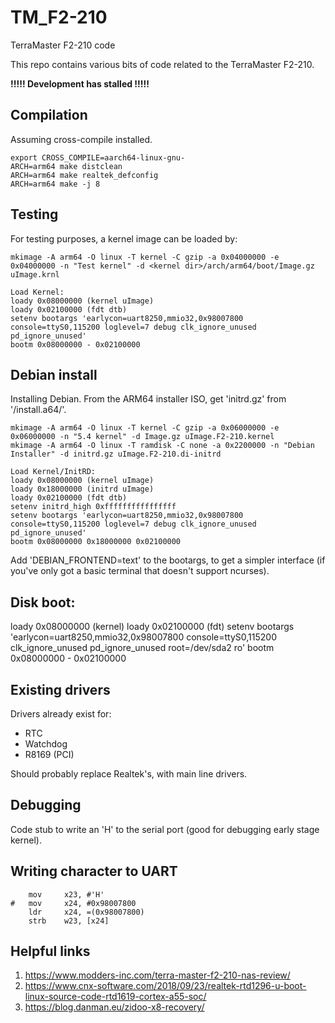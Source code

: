 # TM_F2-210
TerraMaster F2-210 code

This repo contains various bits of code related to the TerraMaster F2-210.

<b>!!!!! Development has stalled !!!!!</b>

## Compilation
Assuming cross-compile installed.

```
export CROSS_COMPILE=aarch64-linux-gnu-
ARCH=arm64 make distclean
ARCH=arm64 make realtek_defconfig
ARCH=arm64 make -j 8
```

## Testing
For testing purposes, a kernel image can be loaded by:
```
mkimage -A arm64 -O linux -T kernel -C gzip -a 0x04000000 -e 0x04000000 -n "Test kernel" -d <kernel dir>/arch/arm64/boot/Image.gz uImage.krnl

Load Kernel:
loady 0x08000000 (kernel uImage)
loady 0x02100000 (fdt dtb)
setenv bootargs 'earlycon=uart8250,mmio32,0x98007800 console=ttyS0,115200 loglevel=7 debug clk_ignore_unused pd_ignore_unused'
bootm 0x08000000 - 0x02100000
```

## Debian install
Installing Debian. From the ARM64 installer ISO, get 'initrd.gz' from '/install.a64/'.
```
mkimage -A arm64 -O linux -T kernel -C gzip -a 0x06000000 -e 0x06000000 -n "5.4 kernel" -d Image.gz uImage.F2-210.kernel
mkimage -A arm64 -O linux -T ramdisk -C none -a 0x2200000 -n "Debian Installer" -d initrd.gz uImage.F2-210.di-initrd

Load Kernel/InitRD:
loady 0x08000000 (kernel uImage)
loady 0x18000000 (initrd uImage)
loady 0x02100000 (fdt dtb)
setenv initrd_high 0xffffffffffffffff
setenv bootargs 'earlycon=uart8250,mmio32,0x98007800 console=ttyS0,115200 loglevel=7 debug clk_ignore_unused pd_ignore_unused'
bootm 0x08000000 0x18000000 0x02100000
```
Add 'DEBIAN_FRONTEND=text' to the bootargs, to get a simpler interface (if you've only got a basic terminal that doesn't support ncurses).

## Disk boot:
loady 0x08000000 (kernel)
loady 0x02100000 (fdt)
setenv bootargs 'earlycon=uart8250,mmio32,0x98007800 console=ttyS0,115200 clk_ignore_unused pd_ignore_unused root=/dev/sda2 ro'
bootm 0x08000000 - 0x02100000

## Existing drivers
Drivers already exist for:
* RTC
* Watchdog
* R8169 (PCI)

Should probably replace Realtek's, with main line drivers.

## Debugging
Code stub to write an 'H' to the serial port (good for debugging early stage kernel).

## Writing character to UART
```
	mov     x23, #'H'
#	mov     x24, #0x98007800
	ldr     x24, =(0x98007800)
	strb    w23, [x24]
```

## Helpful links
1. https://www.modders-inc.com/terra-master-f2-210-nas-review/
2. https://www.cnx-software.com/2018/09/23/realtek-rtd1296-u-boot-linux-source-code-rtd1619-cortex-a55-soc/
3. https://blog.danman.eu/zidoo-x8-recovery/

